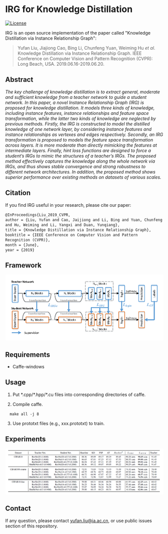 # IRG for Knowledge Distillation
[![License](https://img.shields.io/badge/license-BSD-blue.svg)](LICENSE)

IRG is an open source implementation of the paper called "Knowledge Distillation via Instance Relationship Graph":
> Yufan Liu, Jiajiong Cao, Bing Li, Chunfeng Yuan, Weiming Hu *et al*. Knowledge Distillation via Instance Relationship Graph. IEEE Conference on Computer Vision and Pattern Recognition (CVPR): Long Beach, USA. 2019.06.16-2019.06.20.

## Abstract
*The key challenge of knowledge distillation is to extract
general, moderate and sufficient knowledge from a teacher
network to guide a student network. In this paper, a novel
Instance Relationship Graph (IRG) is proposed for knowledge
distillation. It models three kinds of knowledge, including
instance features, instance relationships and feature
space transformation, while the latter two kinds of
knowledge are neglected by previous methods. Firstly, the
IRG is constructed to model the distilled knowledge of
one network layer, by considering instance features and
instance relationships as vertexes and edges respectively.
Secondly, an IRG transformation is proposed to models the
feature space transformation across layers. It is more moderate
than directly mimicking the features at intermediate
layers. Finally, hint loss functions are designed to force a
student’s IRGs to mimic the structures of a teacher’s IRGs.
The proposed method effectively captures the knowledge
along the whole network via IRGs, and thus shows stable
convergence and strong robustness to different network architectures.
In addition, the proposed method shows superior
performance over existing methods on datasets of various
scales.*

## Citation
If you find IRG useful in your research, please cite our paper:
````
@InProceedings{Liu_2019_CVPR,
author = {Liu, Yufan and Cao, Jaijiong and Li, Bing and Yuan, Chunfeng and Hu, Weiming and Li, Yangxi and Duan, Yunqiang},
title = {Knowledge Distillation via Instance Relationship Graph},
booktitle = {IEEE Conference on Computer Vision and Pattern Recognition (CVPR)},
month = {June},
year = {2019}
````

## Framework
![Framework](./img/framework.png "Framework")

## Requirements

- Caffe-windows

## Usage
1. Put \*.cpp/\*.hpp/\*.cu files into corresponding directories of caffe.

2. Compile caffe.
```make
  make all -j 8
  ```
3. Use prototxt files (e.g., xxx.prototxt) to train.

## Experiments
![Experimental results](./img/Exp_results.png "Experimental results")

## Contact
If any question, please contact yufan.liu@ia.ac.cn, or use public issues section of this repository.
